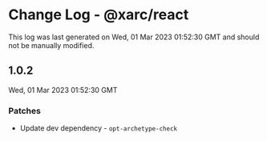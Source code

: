 # Change Log - @xarc/react

This log was last generated on Wed, 01 Mar 2023 01:52:30 GMT and should not be manually modified.

## 1.0.2
Wed, 01 Mar 2023 01:52:30 GMT

### Patches

- Update dev dependency - `opt-archetype-check`

